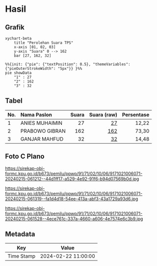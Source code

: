 # Hasil

## Grafik

```mermaid
xychart-beta
    title "Perolehan Suara TPS"
    x-axis [01, 02, 03]
    y-axis "Suara" 0 --> 162
    bar [27, 162, 32]
```

```mermaid
%%{init: {"pie": {"textPosition": 0.5}, "themeVariables": {"pieOuterStrokeWidth": "5px"}} }%%
pie showData
    "1" : 27
    "2" : 162
    "3" : 32
```

## Tabel

| No. | Nama Paslon    | Suara | Suara (raw) | Persentase |
|:--- |:-------------- | -----:| -----------:| ----------:|
| 1   | ANIES MUHAIMIN | 27    | [27][p-1]   | 12,22      |
| 2   | PRABOWO GIBRAN | 162   | [162][p-2]  | 73,30      |
| 3   | GANJAR MAHFUD  | 32    | [32][p-3]   | 14,48      |


[p-1]: https://github.com/gigit-pemilu/pemilu-2024-91-papua/blob/main/pilpres/hitung-suara/sub/91-papua/sub/71-kota-jayapura/sub/02-jayapura-selatan/sub/1006-hamadi/sub/071-tps/sub/paslon-1.txt
[p-2]: https://github.com/gigit-pemilu/pemilu-2024-91-papua/blob/main/pilpres/hitung-suara/sub/91-papua/sub/71-kota-jayapura/sub/02-jayapura-selatan/sub/1006-hamadi/sub/071-tps/sub/paslon-2.txt
[p-3]: https://github.com/gigit-pemilu/pemilu-2024-91-papua/blob/main/pilpres/hitung-suara/sub/91-papua/sub/71-kota-jayapura/sub/02-jayapura-selatan/sub/1006-hamadi/sub/071-tps/sub/paslon-3.txt

## Foto C Plano

https://sirekap-obj-formc.kpu.go.id/b673/pemilu/ppwp/91/71/02/10/06/9171021006071-20240215-061212--44d1ff17-a529-4e92-91f6-b94d07569b0d.jpg

https://sirekap-obj-formc.kpu.go.id/b673/pemilu/ppwp/91/71/02/10/06/9171021006071-20240215-061319--fa1d4d18-54ee-413a-abf3-43a1729a93d6.jpg

https://sirekap-obj-formc.kpu.go.id/b673/pemilu/ppwp/91/71/02/10/06/9171021006071-20240215-061528--4ece761c-337a-4660-a606-4e7574e6c3b9.jpg


## Metadata

| Key        | Value               |
| ---------- | ------------------- |
| Time Stamp | 2024-02-22 11:00:00 |



